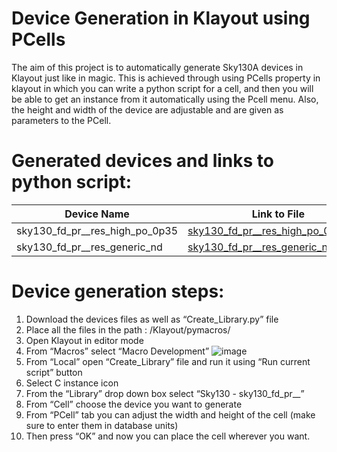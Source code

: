 # Device Generation in Klayout using PCells

The aim of this project is to automatically generate Sky130A devices in Klayout just like in magic. This is achieved through using PCells property in klayout in which you can write a python script for a cell, and then you will be able to get an instance from it automatically using the Pcell menu. Also, the height and width of the device are adjustable and are given as parameters to the PCell.

# Generated devices and links to python script:
| Device Name                    | Link to File                          |
| ------------------------------ | --------------------------------------|
| sky130_fd_pr__res_high_po_0p35 | [sky130_fd_pr__res_high_po_0p35.lym]()|
| sky130_fd_pr__res_generic_nd   | [sky130_fd_pr__res_generic_nd.lym]()  |


# Device generation steps:

1. Download the devices files as well as “Create_Library.py” file  
2. Place all the files in the path : /Klayout/pymacros/ 
3. Open Klayout in editor mode
4. From “Macros” select “Macro Development”
![image](https://user-images.githubusercontent.com/79912650/120478572-489ded00-c3ad-11eb-9e38-13a3f5c7aa48.png)
5. From “Local” open “Create_Library” file and run it using “Run current script” button
6. Select C instance icon
7. From the “Library” drop down box select “Sky130 - sky130_fd_pr__”
8. From “Cell” choose the device you want to generate
9. From “PCell” tab you can adjust the width and height of the cell (make sure to enter them in database units)
10. Then press “OK” and now you can place the cell wherever you want. 

